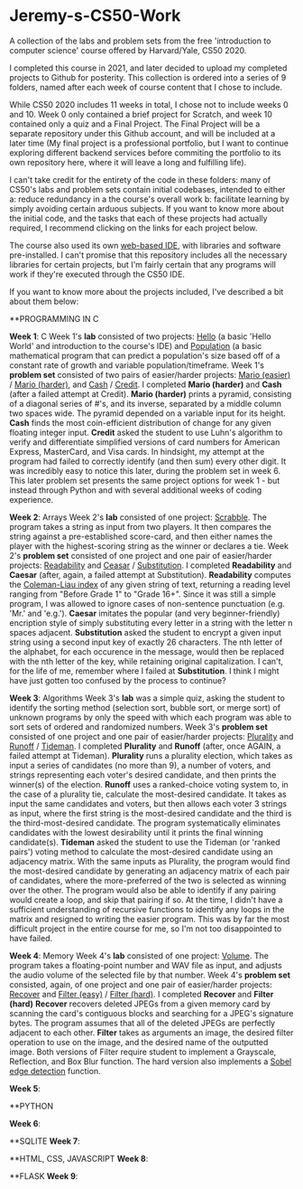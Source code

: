 # Jeremy-s-CS50-Work
A collection of the labs and problem sets from the free 'introduction to computer science' course offered by Harvard/Yale, CS50 2020.

I completed this course in 2021, and later decided to upload my completed projects to Github for posterity.
This collection is ordered into a series of 9 folders, named after each week of course content that I chose to include.

While CS50 2020 includes 11 weeks in total, I chose not to include weeks 0 and 10. Week 0 only contained a brief project for Scratch, and week 10 contained only a quiz and a Final Project. The Final Project will be a separate repository under this Github account, and will be included at a later time (My final project is a professional portfolio, but I want to continue exploring different backend services before commiting the portfolio to its own repository here, where it will leave a long and fulfilling life).

I can't take credit for the entirety of the code in these folders: many of CS50's labs and problem sets contain initial codebases, intended to either a: reduce redundancy in a the course's overall work b: facilitate learning by simply avoiding certain arduous subjects. If you want to know more about the initial code, and the tasks that each of these projects had actually required, I recommend clicking on the links for each project below.

The course also used its own [web-based IDE](https://ide.cs50.io/), with libraries and software pre-installed. I can't promise that this repository includes all the necessary libraries for certain projects, but I'm fairly certain that any programs will work if they're executed through the CS50 IDE.

If you want to know more about the projects included, I've described a bit about them below:



**PROGRAMMING IN C

**Week 1**: C
  Week 1's **lab** consisted of two projects: [Hello](https://cs50.harvard.edu/x/2021/labs/1/hello/) (a basic 'Hello World' and introduction to the course's IDE) and [Population](https://cs50.harvard.edu/x/2021/labs/1/population/) (a basic mathematical program that can predict a population's size based off of a constant rate of growth and variable population/timeframe.
  Week 1's **problem set** consisted of two pairs of easier/harder projects: [Mario (easier)](https://cs50.harvard.edu/x/2021/psets/1/mario/less/) / [Mario (harder)](https://cs50.harvard.edu/x/2021/psets/1/mario/more/), and [Cash](https://cs50.harvard.edu/x/2021/psets/1/cash/) / [Credit](https://cs50.harvard.edu/x/2021/psets/1/credit/).
    I completed **Mario (harder)** and **Cash** (after a failed attempt at Credit).
    **Mario (harder)** prints a pyramid, consisting of a diagonal series of #'s, and its inverse, separated by a middle column two spaces wide. The pyramid depended on a variable input for its height.
    **Cash** finds the most coin-efficient distribution of change for any given floating integer input.
    **Credit** asked the student to use Luhn's algorithm to verify and differentiate simplified versions of card numbers for American Express, MasterCard, and Visa cards. In hindsight, my attempt at the program had failed to correctly identify (and then sum) every other digit. It was incredibly easy to notice this later, during the problem set in week 6. This later problem set presents the same project options for week 1 - but instead through Python and with several additional weeks of coding experience.

**Week 2**: Arrays
  Week 2's **lab** consisted of one project: [Scrabble](https://cs50.harvard.edu/x/2021/labs/2/). The program takes a string as input from two players. It then compares the string against a pre-established score-card, and then either names the player with the highest-scoring string as the winner or declares a tie.
  Week 2's **problem set** consisted of one project and one pair of easier/harder projects: [Readability](https://cs50.harvard.edu/x/2021/psets/2/readability/) and [Ceasar](https://cs50.harvard.edu/x/2021/psets/2/caesar/) / [Substitution](https://cs50.harvard.edu/x/2021/psets/2/substitution/).
    I completed **Readability** and **Caesar** (after, again, a failed attempt at Substitution).
    **Readability** computes the [Coleman-Liau index](https://en.wikipedia.org/wiki/Coleman%E2%80%93Liau_index) of any given string of text, returning a reading level ranging from "Before Grade 1" to "Grade 16+". Since it was still a simple program, I was allowed to ignore cases of non-sentence punctuation (e.g. 'Mr.' and 'e.g.').
    **Caesar** imitates the popular (and very beginner-friendly) encription style of simply substituting every letter in a string with the letter n spaces adjacent.
    **Substitution** asked the student to encrypt a given input string using a second input key of exactly 26 characters. The nth letter of the alphabet, for each occurence in the message, would then be replaced with the nth letter of the key, while retaining original capitalization. I can't, for the life of me, remember where I failed at **Substitution**. I think I might have just gotten too confused by the process to continue?

**Week 3**: Algorithms
  Week 3's **lab** was a simple quiz, asking the student to identify the sorting method (selection sort, bubble sort, or merge sort) of unknown programs by only the speed with which each program was able to sort sets of ordered and randomized numbers.
  Week 3's **problem set** consisted of one project and one pair of easier/harder projects: [Plurality](https://cs50.harvard.edu/x/2021/psets/3/plurality/) and [Runoff](https://cs50.harvard.edu/x/2021/psets/3/runoff/) / [Tideman](https://cs50.harvard.edu/x/2021/psets/3/tideman/).
      I completed **Plurality** and **Runoff** (after, once AGAIN, a failed attempt at Tideman).
    **Plurality** runs a plurality election, which takes as input a series of candidates (no more than 9), a number of voters, and strings representing each voter's desired candidate, and then prints the winner(s) of the election.
    **Runoff** uses a ranked-choice voting system to, in the case of a plurality tie, calculate the most-desired candidate. It takes as input the same candidates and voters, but then allows each voter 3 strings as input, where the first string is the most-desired candidate and the third is the third-most-desired candidate. The program systematically eliminates candidates with the lowest desirability until it prints the final winning candidate(s).
    **Tideman** asked the student to use the Tideman (or 'ranked pairs') voting method to calculate the most-desired candidate using an adjacency matrix. With the same inputs as Plurality, the program would find the most-desired candidate by generating an adjacency matrix of each pair of candidates, where the more-preferred of the two is selected as winning over the other. The program would also be able to identify if any pairing would create a loop, and skip that pairing if so. At the time, I didn't have a sufficient understanding of recursive functions to identify any loops in the matrix and resigned to writing the easier program. This was by far the most difficult project in the entire course for me, so I'm not too disappointed to have failed.

**Week 4**: Memory
  Week 4's **lab** consisted of one project: [Volume](https://cs50.harvard.edu/x/2021/labs/4/). The program takes a floating-point number and WAV file as input, and adjusts the audio volume of the selected file by that number.
  Week 4's **problem set** consisted, again, of one project and one pair of easier/harder projects: [Recover](https://cs50.harvard.edu/x/2021/psets/4/recover/) and [Filter (easy)](https://cs50.harvard.edu/x/2021/psets/4/filter/less/) / [Filter (hard)](https://cs50.harvard.edu/x/2021/psets/4/filter/more/).
  I completed **Recover** and **Filter (hard)**
  **Recover** recovers deleted JPEGs from a given memory card by scanning the card's contiguous blocks and searching for a JPEG's signature bytes. The program assumes that all of the deleted JPEGs are perfectly adjacent to each other.
  **Filter** takes as arguments an image, the desired filter operation to use on the image, and the desired name of the outputted image. Both versions of Filter require student to implement a Grayscale, Reflection, and Box Blur function. The hard version also implements a [Sobel edge detection](https://en.wikipedia.org/wiki/Sobel_operator) function.

**Week 5**: 



**PYTHON

**Week 6**: 

**SQLITE
**Week 7**: 

**HTML, CSS, JAVASCRIPT
**Week 8**: 

**FLASK
**Week 9**: 
